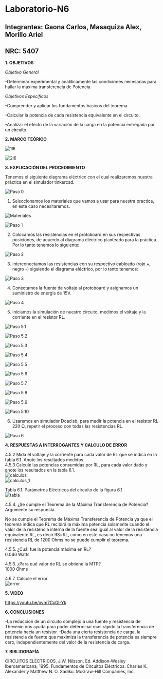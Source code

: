 # Laboratorio-N6
## Integrantes: Gaona Carlos, Masaquiza Alex, Morillo Ariel
## NRC: 5407

**1. OBJETIVOS**

_Objetivo General_

-Determinar experimental y analiticamente las condiciones necesarias para hallar la maxima transferencia de Potencia.

_Objetivos Específicos_

-Comprender y aplicar los fundamentos basicos del teorema.

-Calcular la potencia  de cada resistencia equivalente  en el circuito.

-Analizar  el  efecto  de  la  variación  de  la  carga  en  la  potencia  entregada  por  un circuito.

**2. MARCO TEÓRICO**

![1l6](https://github.com/AlexMP98/Laboratorio-N6/blob/main/Imagenes/1l6.PNG)

![2l6](https://github.com/AlexMP98/Laboratorio-N6/blob/main/Imagenes/2l6.PNG)

**3. EXPLICACIÓN DEL PROCEDIMIENTO**

Tenemos el siguiente diagrama eléctrico con el cual realizaremos nuestra práctica en el simulador tinkercad.

![Paso 0](https://github.com/AlexMP98/Laboratorio-N6/blob/main/Imagenes/Diagrama%20lab6.png)

1.  Seleccionamos los materiales que vamos a usar para nuestra practica, en este  caso necesitaremos.

![Materiales](https://github.com/AlexMP98/Laboratorio-N6/blob/main/Imagenes/Materialeslab6.png)

![Paso 1](https://github.com/AlexMP98/Laboratorio-N6/blob/main/Imagenes/Paso%201.png)

2.  Colocamos las resistencias en el protoboard en sus respectivas posiciones, de acuerdo al diagrama eléctrico planteado para la práctica. Por lo tanto tenemos lo siguiente:

![Paso 2](https://github.com/AlexMP98/Laboratorio-N6/blob/main/Imagenes/Paso%202.png)

3.  Interconectamos las resistencias con su respectivo cableado (rojo +, negro -) siguiendo el diagrama eléctrico, por lo tanto tenemos:

![Paso 3](https://github.com/AlexMP98/Laboratorio-N6/blob/main/Imagenes/Paso%203.png)

4.  Conectamos la fuente de voltaje al protoboard y asignamos un suministro de energía de 15V.  

![Paso 4](https://github.com/AlexMP98/Laboratorio-N6/blob/main/Imagenes/Paso%204.png)

5.  Iniciamos la simulación de nuestro circuito, medimos el voltaje y la corriente en el resistor RL.

![Paso 5.1](https://github.com/AlexMP98/Laboratorio-N6/blob/main/Imagenes/Paso%205.1.png)

![Paso 5.2](https://github.com/AlexMP98/Laboratorio-N6/blob/main/Imagenes/Paso%205.2.png)

![Paso 5.3](https://github.com/AlexMP98/Laboratorio-N6/blob/main/Imagenes/Paso%205.3.png)

![Paso 5.4](https://github.com/AlexMP98/Laboratorio-N6/blob/main/Imagenes/Paso%205.4.png)

![Paso 5.5](https://github.com/AlexMP98/Laboratorio-N6/blob/main/Imagenes/Paso%205.5.png)

![Paso 5.6](https://github.com/AlexMP98/Laboratorio-N6/blob/main/Imagenes/Paso%205.6.png)

![Paso 5.7](https://github.com/AlexMP98/Laboratorio-N6/blob/main/Imagenes/Paso%205.7.png)

![Paso 5.8](https://github.com/AlexMP98/Laboratorio-N6/blob/main/Imagenes/Paso%205.8.png)

![Paso 5.9](https://github.com/AlexMP98/Laboratorio-N6/blob/main/Imagenes/Paso%205.9.png)

![Paso 5.10](https://github.com/AlexMP98/Laboratorio-N6/blob/main/Imagenes/Paso%205.10.png)

6.  Usaremos en simulador Dcaclab, para medir la potencia en el resistor RL 220 Ω, repetir el proceso con todas las resistencias RL.

![Paso 6](https://github.com/AlexMP98/Laboratorio-N6/blob/main/Imagenes/Paso%206.png)

**4. RESPUESTAS A INTERROGANTES Y CALCULO DE ERROR**  

4.5.2 Mida el voltaje y la corriente para cada valor de RL que se indica en la tabla 6.1. Anote los resultados medidos.       
4.5.3 Calcule las potencias consumidas por RL, para cada valor dado y anote los resultados en la tabla 6.1.        
![calculos](https://github.com/AlexMP98/Laboratorio-N6/blob/main/Imagenes/calculoslab6.png)        
![calculos_1](https://github.com/AlexMP98/Laboratorio-N6/blob/main/Imagenes/calculoslab6_1.png)     

Tabla 6.1. Parámetros Eléctricos del circuito de la figura 6.1.       
![tabla](https://github.com/AlexMP98/Laboratorio-N6/blob/main/Imagenes/tabla.png)    

4.5.4. ¿Se cumple el Teorema de la Máxima Transferencia de Potencia? Argumente su respuesta. 

No se cumple el Teorema de Máxima Transferencia de Potencia ya que el teorema indica que RL recibirá la máxima potencia solamente cuando el valor de la resistencia interna de la fuente sea igual al valor de la resistencia equivalente RL, es decir RS=RL, como en este caso no tenemos una resistencia RL de 1200 Ohms no se puede cumplir el teorema.     

4.5.5. ¿Cuál fue la potencia máxima en RL?     
0.046 Watts      

4.5.6. ¿Para qué valor de RL se obtiene la MTP?     
1000 Ohms

4.6.7. Calcule el error.   
![error](https://github.com/AlexMP98/Laboratorio-N6/blob/main/Imagenes/error.png)    


**5. VIDEO**

https://youtu.be/ovm7CxOl-Yk

**6. CONCLUSIONES**

-La reduccion de un circuito complejo a una fuente y resistencia de Thevenin nos ayuda para poder determinar más rápido la transferencia de potencia hacia un resistor.
-Dada una cierta resistencia de carga, la resistencia de fuente que maximiza la transferencia de potencia es siempre cero, independientemente del valor de la resistencia de carga.

**7. BIBLIOGRAFÍA**

CIRCUITOS ELÉCTRICOS, J.W. Nilsson. Ed. Addison-Wesley Iberoamericana, 1995.
Fundamentos de Circuitos Eléctricos. Charles K. Alexander y Matthew N. O. Sadiku. McGraw-Hill Companies, Inc.

